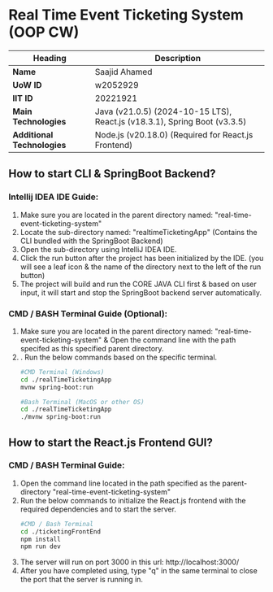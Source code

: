 # Real Time Event Ticketing System (OOP CW)
| **Heading**                 | **Description**                                                           |
|-----------------------------|---------------------------------------------------------------------------|
| **Name**                    | Saajid Ahamed                                                             |
| **UoW ID**                  | w2052929                                                                  |
| **IIT ID**                  | 20221921                                                                  |
| **Main Technologies**       | Java (v21.0.5) (2024-10-15 LTS), React.js (v18.3.1), Spring Boot (v3.3.5) |
| **Additional Technologies** | Node.js (v20.18.0) (Required for React.js Frontend)                       |

## How to start CLI & SpringBoot Backend?
### Intellij IDEA IDE Guide: 
1. Make sure you are located in the parent directory named: "real-time-event-ticketing-system"
2. Locate the sub-directory named: "realtimeTicketingApp" (Contains the CLI bundled with the SpringBoot Backend)
3. Open the sub-directory using IntelliJ IDEA IDE.
4. Click the run button after the project has been initialized by the IDE. (you will see a leaf icon & the name of the directory next to the left of the run button)
5. The project will build and run the CORE JAVA CLI first & based on user input, it will start and stop the SpringBoot backend server automatically.

### CMD / BASH Terminal Guide (Optional):  
1. Make sure you are located in the parent directory named: "real-time-event-ticketing-system" & Open the command line with the path specifed as this specified parent directory.
2. . Run the below commands based on the specific terminal.
    ```bash
   #CMD Terminal (Windows)
   cd ./realTimeTicketingApp
   mvnw spring-boot:run
    ```
   ```bash
   #Bash Terminal (MacOS or other OS)
   cd ./realTimeTicketingApp
   ./mvnw spring-boot:run
    ```

## How to start the React.js Frontend GUI?
### CMD / BASH Terminal Guide:
1. Open the command line located in the path specified as the parent-directory "real-time-event-ticketing-system"
2. Run the below commands to initialize the React.js frontend with the required dependencies and to start the server.
    ```bash
    #CMD / Bash Terminal
    cd ./ticketingFrontEnd
    npm install
    npm run dev
    ```
3. The server will run on port 3000 in this url: http://localhost:3000/
4. After you have completed using, type "q" in the same terminal to close the port that the server is running in.


